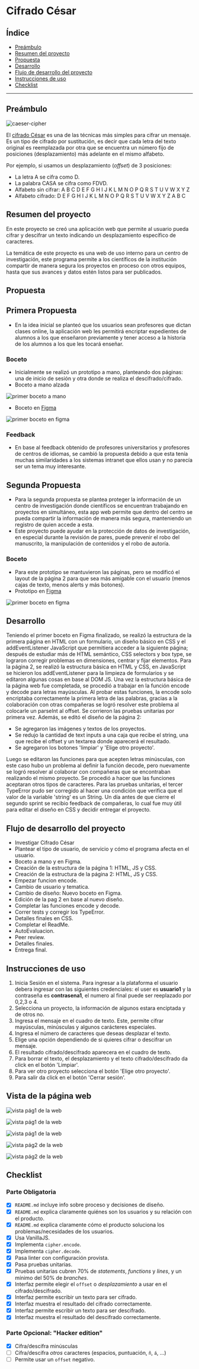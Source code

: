 # Cifrado César

## Índice

* [Preámbulo](#preámbulo)
* [Resumen del proyecto](#resumen-del-proyecto)
* [Propuesta](#propuesta)
* [Desarrollo](#desarrollo)
* [Flujo de desarrollo del proyecto](#flujo-de-desarrollo-del-proyecto)
* [Instrucciones de uso](#instrucciones-de-uso)
* [Checklist](#checklist)

***

## Preámbulo

![caeser-cipher](https://upload.wikimedia.org/wikipedia/commons/thumb/2/2b/Caesar3.svg/2000px-Caesar3.svg.png)

El [cifrado César](https://en.wikipedia.org/wiki/Caesar_cipher) es una de las técnicas más simples para cifrar un mensaje. Es un tipo de cifrado por sustitución, es decir que cada letra del texto original es reemplazada por otra que se encuentra un número fijo de posiciones (desplazamiento) más adelante en el mismo alfabeto.

Por ejemplo, si usamos un desplazamiento (_offset_) de 3 posiciones:

* La letra A se cifra como D.
* La palabra CASA se cifra como FDVD.
* Alfabeto sin cifrar: A B C D E F G H I J K L M N O P Q R S T U V W X Y Z
* Alfabeto cifrado: D E F G H I J K L M N O P Q R S T U V W X Y Z A B C


## Resumen del proyecto

En este proyecto se creó una aplicación web que permite al usuario
pueda cifrar y descifrar un texto indicando un desplazamiento específico de
caracteres.
 
La temática de este proyecto es una web de uso interno para un centro de investigación, este programa permite a los científicos de la institución compartir de manera segura los proyectos en proceso con otros equipos, hasta que sus avances y datos estén listos para ser publicados.


## Propuesta

## Primera Propuesta
* En la idea inicial se planteó que los usuarios sean profesores que dictan clases online, la aplicación web les permitirá encriptar expedientes de alumnos a los que enseñaron previamente y tener acceso a la historia de los alumnos a los que les tocará enseñar.
### Boceto
* Inicialmente se realizó un prototipo a mano, planteando dos páginas: una de inicio de sesión y otra donde se realiza el descifrado/cifrado.
* Boceto a mano alzada

![primer boceto a mano](imagesREADME/aMano.jpg)
* Boceto en [Figma](https://www.figma.com/file/6tJYVg6wbCUEgQ0mnadUFH/Prototipo-cipher-1?node-id=0%3A1)

![primer boceto en figma](imagesREADME/Figma.jpg)
### Feedback
* En base al feedback obtenido de profesores universitarios y profesores de centros de idiomas, se cambió la propuesta debido a que esta tenía muchas similaridades a los sistemas intranet que ellos usan y no parecía ser un tema muy interesante.
 
 
## Segunda Propuesta
* Para la segunda propuesta se plantea proteger la información de un centro de investigación donde científicos se encuentran trabajando en proyectos en simultáneo, esta app web permite que dentro del centro se pueda compartir la información de manera más segura, manteniendo un registro de quien accede a esta.
* Este proyecto puede ayudar en la protección de datos de investigación, en especial durante la revisión de pares, puede prevenir el robo del manuscrito, la manipulación de contenidos y el robo de autoría.
### Boceto
* Para este prototipo se mantuvieron las páginas, pero se modificó el layout de la página 2 para que sea más amigable con el usuario (menos cajas de texto, menos alerts y más botones).
* Prototipo en [Figma](https://www.figma.com/file/lGrRPxW8fWKQTZM4QYeD5z/Prototipo-cipher-2?node-id=0%3A1)

![primer boceto en figma](imagesREADME/Figma1.jpg)

## Desarrollo
Teniendo el primer boceto en Figma finalizado, se realizó la estructura de la primera página en HTML con un formulario, un diseño básico en CSS y el addEventListener JavaScript que permitiera acceder a la siguiente página; después de estudiar más de HTML semántico, CSS selectors y box type, se lograron corregir problemas en dimensiones, centrar y fijar elementos.
Para la página 2, se realizó la estructura básica en HTML y CSS, en JavaScript se hicieron los addEventListener para la limpieza de formularios y se editaron algunas cosas en base al DOM JS.
Una vez la estructura básica de la página web fue completada, se procedió a trabajar en la función encode y decode para letras mayúsculas. Al probar estas funciones, la encode solo encriptaba correctamente la primera letra de las palabras, gracias a la colaboración con otras compañeras se logró resolver este problema al colocarle un parseInt al offset. Se corrieron las pruebas unitarias por primera vez.
Además, se editó el diseño de la página 2:
- Se agregaron las imágenes y textos de los proyectos.
- Se redujo la cantidad de text inputs a una caja que recibe el string, una que recibe el offset y un textarea donde aparecerá el resultado.
- Se agregaron los botones 'limpiar' y 'Elige otro proyecto'.

Luego se editaron las funciones para que acepten letras minúsculas, con este caso hubo un problema al definir la función decode, pero nuevamente se logró resolver al colaborar con compañeras que se encontraban realizando el mismo proyecto. Se procedió a hacer que las funciones aceptaran otros tipos de caracteres.
Para las pruebas unitarias, el tercer TypeError pudo ser corregido al hacer una condición que verifica que el valor de la variable 'string' es un String.
Un día antes de que cierre el segundo sprint se recibio feedback de compañeras, lo cual fue muy útil para editar el diseño en CSS y decidir entregar el proyecto.

## Flujo de desarrollo del proyecto

* Investigar Cifrado César
* Plantear el tipo de usuario, de servicio y cómo el programa afecta en el usuario.
* Boceto a mano y en Figma.
* Creación de la estructura de la página 1: HTML, JS y CSS.
* Creación de la estructura de la página 2: HTML, JS y CSS.
* Empezar funcion encode.
* Cambio de usuario y tematica.
* Cambio de diseño: Nuevo boceto en Figma.
* Edición de la pag 2 en base al nuevo diseño.
* Completar las funciones encode y decode.
* Correr tests y corregir los TypeError.
* Detalles finales en CSS.
* Completar el ReadMe.
* AutoEvaluacion.
* Peer review.
* Detalles finales.
* Entrega final.



## Instrucciones de uso

1. Inicia Sesión en el sistema. Para ingresar a la plataforma el usuario debera ingresar con las siguientes credenciales: el user es **usuario1** y la contraseña es **contrasena1**, el numero al final puede ser reeplazado por 0,2,3 o 4.
2. Selecciona un proyecto, la información de algunos estara enciptada y de otros no.
3. Ingresa el mensaje en el cuadro de texto. Este, permite cifrar mayúsculas, minúsculas y algunos carácteres especiales. 
4. Ingresa el número de caracteres que deseas desplazar el texto.
5. Elige una opción dependiendo de si quieres cifrar o descifrar un mensaje. 
6. El resultado cifrado/descifrado aparecera en el cuadro de texto.
7. Para borrar el texto, el desplazamiento y el texto cifrado/descifrado da click en el botón 'Limpiar'.
8. Para ver otro proyecto selecciona el botón 'Elige otro proyecto'.
9. Para salir da click en el botón 'Cerrar sesión'.

## Vista de la página web

![vista pág1 de la web](imagesREADME/pag1.jpg)

![vista pág1 de la web](imagesREADME/pag1-vista2.png)

![vista pág1 de la web](imagesREADME/pag1-vista3.png)

![vista pág2 de la web](imagesREADME/pag2.png)

![vista pág2 de la web](imagesREADME/pag2-vista2.png)



## Checklist

### Parte Obligatoria

* [x] `README.md` incluye info sobre proceso y decisiones de diseño.
* [x] `README.md` explica claramente quiénes son los usuarios y su relación con
  el producto.
* [x] `README.md` explica claramente cómo el producto soluciona los
  problemas/necesidades de los usuarios.
* [x] Usa VanillaJS.
* [x] Implementa `cipher.encode`.
* [x] Implementa `cipher.decode`.
* [x] Pasa linter con configuración provista.
* [x] Pasa pruebas unitarias.
* [x] Pruebas unitarias cubren 70% de _statements_, _functions_ y _lines_, y un
  mínimo del 50% de _branches_.
* [x] Interfaz permite elegir el `offset` o _desplazamiento_ a usar en el
  cifrado/descifrado.
* [x] Interfaz permite escribir un texto para ser cifrado.
* [x] Interfaz muestra el resultado del cifrado correctamente.
* [x] Interfaz permite escribir un texto para ser descifrado.
* [x] Interfaz muestra el resultado del descifrado correctamente.

### Parte Opcional: "Hacker edition"

* [x] Cifra/descifra minúsculas
* [ ] Cifra/descifra _otros_ caracteres (espacios, puntuación, `ñ`, `á`, ...)
* [ ] Permite usar un `offset` negativo.
